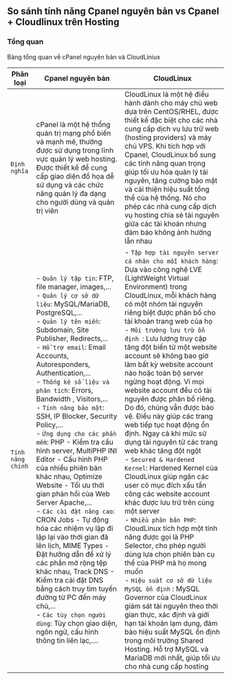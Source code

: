 ## So sánh tính năng Cpanel nguyên bản vs Cpanel + Cloudlinux trên Hosting
### Tổng quan 

Bảng tổng quan về cPanel nguyên bản và CloudLiniux

| Phân loại | Cpanel nguyên bản | CloudLinux | 
| ----- | ----- | ----- | 
| `Định nghĩa` | cPanel là một hệ thống quản trị mạng phổ biến và mạnh mẽ, thường được sử dụng trong lĩnh vực quản lý web hosting. Được thiết kế để cung cấp giao diện đồ họa dễ sử dụng và các chức năng quản lý đa dạng cho người dùng và quản trị viên | CloudLinux là một hệ điều hành dành cho máy chủ web dựa trên CentOS/RHEL, được thiết kế đặc biệt cho các nhà cung cấp dịch vụ lưu trữ web (hosting providers) và máy chủ VPS. Khi tích hợp với Cpanel, CloudLinux bổ sung các tính năng quan trọng giúp tối ưu hóa quản lý tài nguyên, tăng cường bảo mật và cải thiện hiệu suất tổng thể của hệ thống. Nó cho phép các nhà cung cấp dịch vụ hosting chia sẻ tài nguyên giữa các tài khoản nhưng đảm bảo không ảnh hưởng lẫn nhau |
| `Tính năng chính`|- `Quản lý tập tin`: FTP, file manager, images,... <br> - `Quản lý cơ sở dữ liệu`: MySQL/MariaDB, PostgreSQL,...  <br> - `Quản lý tên miền`: Subdomain, Site Publisher, Redirects,... <br> - `Hỗ trợ email`: Email Accounts, Autoresponders, Authentication,... <br> - `Thống kê số liệu và phân tích`: Errors, Bandwidth , Visitors,... <br> - `Tính năng bảo mật`: SSH, IP Blocker, Security Policy,... <br> - `Ứng dụng cho các phần mềm`: PHP - Kiểm tra cấu hình server, MultiPHP INI Editor - Cấu hình PHP của nhiều phiên bản khác nhau, Optimize Website - Tối ưu thời gian phản hồi của Web Server Apache,... <br> - `Các cài đặt nâng cao`: CRON Jobs - Tự động hóa các nhiệm vụ lặp đi lặp lại vào thời gian đã lên lịch, MIME Types - Đặt hướng dẫn để xử lý các phần mở rộng tệp khác nhau, Track DNS - Kiểm tra cài đặt DNS bằng cách truy tìm tuyến đường từ PC đến máy chủ,... <br> - `Các tùy chọn người dùng`: Tùy chọn giao diện, ngôn ngữ, cấu hình thông tin liên lạc,.... |   - `Tập hợp tài nguyên server cá nhân cho mỗi khách hàng`: Dựa vào công nghệ LVE (LightWeight Virtual Environment) trong CloudLinux, mỗi khách hàng có một nhóm tài nguyên riêng biệt được phân bổ cho tài khoản trang web của họ <br> - `Môi trường lưu trữ ổn định `: Lưu lượng truy cập tăng đột biến từ một website account sẽ không bao giờ làm bất kỳ website account nào hoặc toàn bộ server ngừng hoạt động. Vì mọi website account đều có tài nguyên được phân bổ riêng. Do đó, chúng vẫn được bảo vệ. Điều này giúp các trang web tiếp tục hoạt động ổn định. Ngay cả khi mức sử dụng tài nguyên từ các trang web khác tăng đột ngột <br> - `Secured & Hardened Kernel`: Hardened Kernel của CloudLinux giúp ngăn các user có mục đích xấu tấn công các website account khác được lưu trữ trên cùng một server <br> - `Nhiều phân bản PHP`: CloudLinux tích hợp một tính năng được gọi là PHP Selector, cho phép người dùng lựa chọn phiên bản cụ thể của PHP mà họ mong muốn <br> - `Hiệu suất cơ sở dữ liệu MySQL ổn định` : MySQL Governor của CloudLinux giám sát tài nguyên theo thời gian thực, xác định và giới hạn tài khoản lạm dụng, đảm bảo hiệu suất MySQL ổn định trong môi trường Shared Hosting. Hỗ trợ MySQL và MariaDB mới nhất, giúp tối ưu cho nhà cung cấp hosting |
 